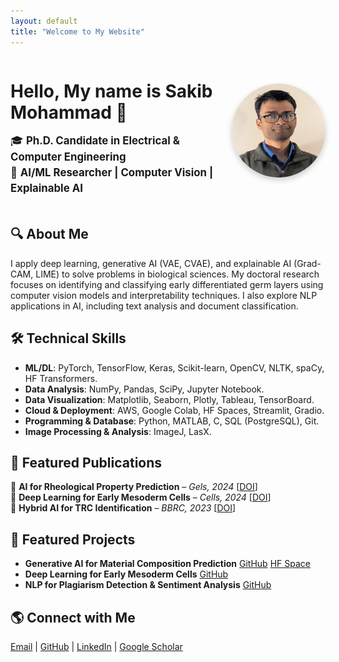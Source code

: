 ```yaml
---
layout: default
title: "Welcome to My Website"
---
```


<div style="display: flex; align-items: center; justify-content: space-between; gap: 20px; flex-wrap: wrap;">
    <div style="flex: 1; min-width: 300px;">
        <h1 style="margin-bottom: 10px;">Hello, My name is Sakib Mohammad 👋</h1>
        <p style="font-size: 1.2em; line-height: 1.5;">
            🎓 <strong>Ph.D. Candidate in Electrical & Computer Engineering</strong><br>
            🔬 <strong>AI/ML Researcher | Computer Vision | Explainable AI</strong>
        </p>
    </div>
    <div style="flex: 0 0 auto;">
        <img src="/assets/images/profile.jpg" alt="Sakib Mohammad" style="border-radius: 50%; width: 150px; height: 150px; box-shadow: 0px 4px 10px rgba(0, 0, 0, 0.2);">
    </div>
</div>

## 🔍 About Me
I apply deep learning, generative AI (VAE, CVAE), and explainable AI (Grad-CAM, LIME) to solve problems in biological sciences. My doctoral research focuses on identifying and classifying early differentiated germ layers using computer vision models and interpretability techniques. I also explore NLP applications in AI, including text analysis and document classification.

## 🛠 Technical Skills
- **ML/DL**: PyTorch, TensorFlow, Keras, Scikit-learn, OpenCV, NLTK, spaCy, HF Transformers. 
- **Data Analysis**: NumPy, Pandas, SciPy, Jupyter Notebook.  
- **Data Visualization**: Matplotlib, Seaborn, Plotly, Tableau, TensorBoard. 
- **Cloud & Deployment**: AWS, Google Colab, HF Spaces, Streamlit, Gradio. 
- **Programming & Database**: Python, MATLAB, C, SQL (PostgreSQL), Git.
-  **Image Processing & Analysis**: ImageJ, LasX.

## 📖 Featured Publications
📜 **AI for Rheological Property Prediction** – *Gels, 2024* [[DOI](https://doi.org/10.3390/gels10100660)]  
📜 **Deep Learning for Early Mesoderm Cells** – *Cells, 2024* [[DOI](https://doi.org/10.3390/cells13060534)]  
📜 **Hybrid AI for TRC Identification** – *BBRC, 2023* [[DOI](https://doi.org/10.1016/j.bbrc.2023.08.015)]

## 🚀 Featured Projects
- **Generative AI for Material Composition Prediction** [GitHub](https://github.com/sakibmohammad/hydrogel_rheology_project) [HF Space](https://huggingface.co/spaces/sakibmohammad/Hydrogel_rheology_deep_learning_prediction)
- **Deep Learning for Early Mesoderm Cells** [GitHub](https://github.com/sakibmohammad/EB_mesoderm)   
- **NLP for Plagiarism Detection & Sentiment Analysis** [GitHub](https://github.com/sakibmohammad/NLP_Projects)

## 🌎 Connect with Me
[Email](mailto:sakibmohammad1994@gmail.com) | [GitHub](https://github.com/sakibmohammad) | [LinkedIn](https://www.linkedin.com/in/sakibmohammad1) | [Google Scholar](https://scholar.google.com/citations?user=4wFZT0AAAAAJ&hl=en)
